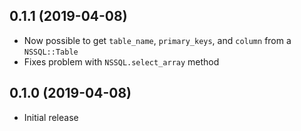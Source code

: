 ## 0.1.1 (2019-04-08)

  - Now possible to get `table_name`, `primary_keys`, and `column` from a `NSSQL::Table`
  - Fixes problem with `NSSQL.select_array` method

## 0.1.0 (2019-04-08)

  - Initial release
